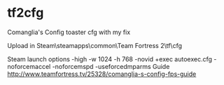 # tf2cfg
Comanglia's Config toaster cfg with my fix

Upload in Steam\steamapps\common\Team Fortress 2\tf\cfg

Steam launch options -high -w 1024 -h 768  -novid +exec autoexec.cfg -noforcemaccel -noforcemspd -useforcedmparms
Guide http://www.teamfortress.tv/25328/comanglia-s-config-fps-guide
